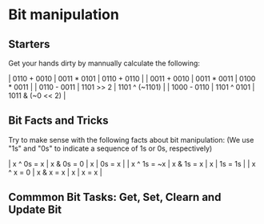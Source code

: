 # Bit manipulation

## Starters

Get your hands dirty by mannually calculate the following:

| 0110 + 0010 | 0011 * 0101  | 0110 + 0110      |
| 0011 + 0010 | 0011 * 0011  | 0100 * 0011      |
| 0110 - 0011 | 1101 >> 2    | 1101 ^ (~1101)   |
| 1000 - 0110 | 1101 ^ 0101  | 1011 & (~0 << 2) |

## Bit Facts and Tricks
 
 
 Try to make sense with the following facts about bit manipulation:
 (We use "1s" and "0s" to indicate a sequence of 1s or 0s, respectively)
 
| x ^ 0s = x  | x & 0s = 0 | x &#124; 0s = x  |
| x ^ 1s = ~x | x & 1s = x | x &#124; 1s = 1s |
| x ^ x = 0   | x & x = x  | x &#124; x = x   |
 
## Commmon Bit Tasks: Get, Set, Clearn and Update Bit

